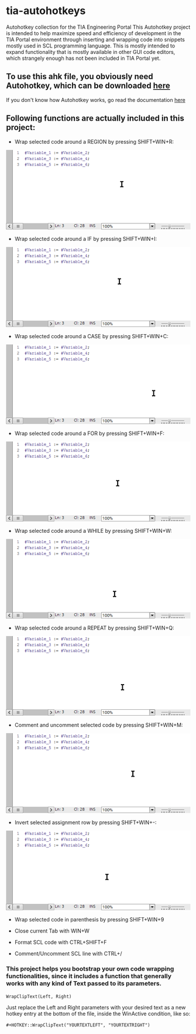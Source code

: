 # tia-autohotkeys
Autohotkey collection for the TIA Engineering Portal
This Autohotkey project is intended to help maximize speed and efficiency of development in the TIA Portal environment through inserting and wrapping code into snippets mostly used in SCL programming language. This is mostly intended to expand functionality that is mostly available in other GUI code editors, which strangely enough has not been included in TIA Portal yet.


## To use this ahk file, you obviously need Autohotkey, which can be downloaded [here](https://www.autohotkey.com/)
If you don't know how Autohotkey works, go read the documentation [here](https://www.autohotkey.com/docs/AutoHotkey.htm)


## Following functions are actually included in this project:

* Wrap selected code around a REGION by pressing SHIFT+WIN+R:

![](https://github.com/short-circuit/tia-autohotkeys/blob/master/gif/region.gif)

* Wrap selected code around a IF by pressing SHIFT+WIN+I:

![](https://github.com/short-circuit/tia-autohotkeys/blob/master/gif/if.gif)

* Wrap selected code around a CASE by pressing SHIFT+WIN+C:

![](https://github.com/short-circuit/tia-autohotkeys/blob/master/gif/case.gif)

* Wrap selected code around a FOR by pressing SHIFT+WIN+F: 

![](https://github.com/short-circuit/tia-autohotkeys/blob/master/gif/for.gif)

* Wrap selected code around a WHILE by pressing SHIFT+WIN+W: 

![](https://github.com/short-circuit/tia-autohotkeys/blob/master/gif/while.gif)

* Wrap selected code around a REPEAT by pressing SHIFT+WIN+Q: 

![](https://github.com/short-circuit/tia-autohotkeys/blob/master/gif/repeat.gif)

* Comment and uncomment selected code by pressing SHIFT+WIN+M:

![](https://github.com/short-circuit/tia-autohotkeys/blob/master/gif/comment.gif)

* Invert selected assignment row by pressing SHIFT+WIN+-: 

![](https://github.com/short-circuit/tia-autohotkeys/blob/master/gif/invert.gif)

* Wrap selected code in parenthesis by pressing SHIFT+WIN+9

* Close current Tab with WIN+W
* Format SCL code with CTRL+SHIFT+F
* Comment/Uncomment SCL line with CTRL+/


### This project helps you bootstrap your own code wrapping functionalities, since it includes a function that generally works with any kind of Text passed to its parameters.

```ahk
WrapClipText(Left, Right)
```

Just replace the Left and Right parameters with your desired text as a new hotkey entry at the bottom of the file, inside the WinActive condition, like so:

```ahk
#+HOTKEY::WrapClipText("YOURTEXTLEFT", "YOURTEXTRIGHT")
```
